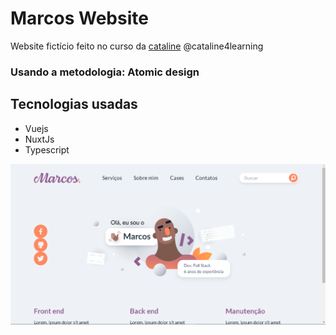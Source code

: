 # Marcos Website

Website fictício feito no curso da [cataline](https://cataline.io) @cataline4learning

### Usando a metodologia: Atomic design

## Tecnologias usadas

-  Vuejs
-  NuxtJs
-  Typescript

![Pagina inicial](Screenshot.png)
